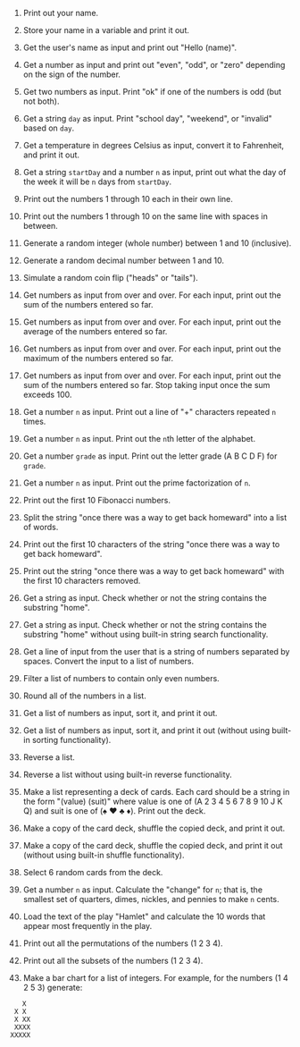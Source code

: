 1. Print out your name.

2. Store your name in a variable and print it out.

3. Get the user's name as input and print out "Hello (name)".

4. Get a number as input and print out "even", "odd", or "zero" depending on the sign of the number.

5. Get two numbers as input. Print "ok" if one of the numbers is odd (but not both).

6. Get a string `day` as input. Print "school day", "weekend", or "invalid" based on `day`.

7. Get a temperature in degrees Celsius as input, convert it to Fahrenheit, and print it out.

8. Get a string `startDay` and a number `n` as input, print out what the day of the week it will be `n` days from `startDay`.

9. Print out the numbers 1 through 10 each in their own line.

10. Print out the numbers 1 through 10 on the same line with spaces in between.

11. Generate a random integer (whole number) between 1 and 10 (inclusive).

12. Generate a random decimal number between 1 and 10.

13. Simulate a random coin flip ("heads" or "tails").

14. Get numbers as input from over and over. For each input, print out the sum of the numbers entered so far.

15. Get numbers as input from over and over. For each input, print out the average of the numbers entered so far.

16. Get numbers as input from over and over. For each input, print out the maximum of the numbers entered so far.

17. Get numbers as input from over and over. For each input, print out the sum of the numbers entered so far. Stop taking input once the sum exceeds 100.

18. Get a number `n` as input. Print out a line of "+" characters repeated `n` times.

19. Get a number `n` as input. Print out the `n`th letter of the alphabet.

20. Get a number `grade` as input. Print out the letter grade (A B C D F) for `grade`.

21. Get a number `n` as input. Print out the prime factorization of `n`.

22. Print out the first 10 Fibonacci numbers.

23. Split the string "once there was a way to get back homeward" into a list of words.

24. Print out the first 10 characters of the string "once there was a way to get back homeward".

25. Print out the string "once there was a way to get back homeward" with the first 10 characters removed.

26. Get a string as input. Check whether or not the string contains the substring "home".

27. Get a string as input. Check whether or not the string contains the substring "home" without using built-in string search functionality.

28. Get a line of input from the user that is a string of numbers separated by spaces. Convert the input to a list of numbers.

29. Filter a list of numbers to contain only even numbers.

30. Round all of the numbers in a list.

31. Get a list of numbers as input, sort it, and print it out.

32. Get a list of numbers as input, sort it, and print it out (without using built-in sorting functionality).

33. Reverse a list.

34. Reverse a list without using built-in reverse functionality.

35. Make a list representing a deck of cards. Each card should be a string in the form "(value) (suit)" where value is one of (A 2 3 4 5 6 7 8 9 10 J K Q) and suit is one of (♠ ♥ ♣ ♦). Print out the deck.

36. Make a copy of the card deck, shuffle the copied deck, and print it out.

37. Make a copy of the card deck, shuffle the copied deck, and print it out (without using built-in shuffle functionality).

38. Select 6 random cards from the deck.

39. Get a number `n` as input. Calculate the "change" for `n`; that is, the smallest set of quarters, dimes, nickles, and pennies to make `n` cents.

40. Load the text of the play "Hamlet" and calculate the 10 words that appear most frequently in the play.

41. Print out all the permutations of the numbers (1 2 3 4).

42. Print out all the subsets of the numbers (1 2 3 4).

43. Make a bar chart for a list of integers. For example, for the numbers (1 4 2 5 3) generate:

```
   X
 X X
 X XX
 XXXX
XXXXX
```
